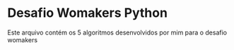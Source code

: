 # Desafio Womakers Python
Este arquivo contém os 5 algoritmos desenvolvidos por mim para o desafio womakers

